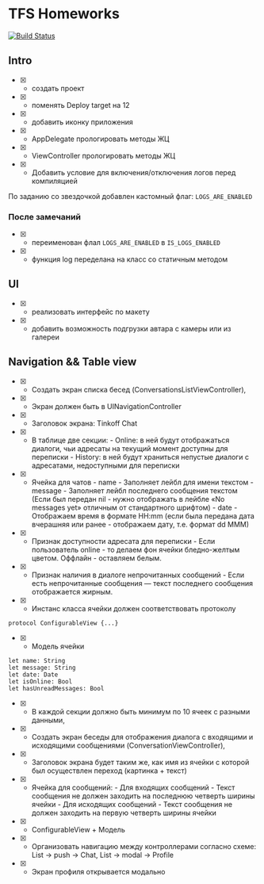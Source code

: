 # TFS Homeworks

[![Build Status](https://travis-ci.org/bebnev/tfschat.svg?branch=homework-13-ci)](https://travis-ci.org/bebnev/tfschat)

## Intro

- [x] - создать проект
- [x] - поменять Deploy target на 12
- [x] - добавить иконку приложения
- [x] - AppDelegate прологировать методы ЖЦ
- [x] - ViewController прологировать методы ЖЦ
- [x] - Добавить условие для включения/отключения логов перед компиляцией 

По заданию со звездочкой добавлен кастомный флаг: `LOGS_ARE_ENABLED`

###  После замечаний

- [x] - переименован флал `LOGS_ARE_ENABLED` в `IS_LOGS_ENABLED` 
- [x] - функция log переделана на класс со статичным методом

## UI

- [x] - реализовать интерфейс по макету
- [x] - добавить возможность подгрузки автара с камеры или из галереи 

## Navigation && Table view

- [x] - Создать экран списка бесед (ConversationsListViewController),
- [x] - Экран должен быть в UINavigationController
- [x] - Заголовок экрана: Tinkoff Chat
- [x] - В таблице две секции:
          - Online: в ней будут отображаться диалоги, чьи адресаты на текущий момент доступны для переписки
          - History: в ней будут храниться непустые диалоги с адресатами, недоступными для переписки
- [x] - Ячейка для чатов
          - name - Заполняет лейбл для имени текстом
          - message - Заполняет лейбл последнего сообщения текстом (Если был передан nil - нужно отображать в лейбле «No messages yet» отличным от стандартного шрифтом)
          - date - Отображаем время в формате HH:mm (если была передана дата вчерашняя или ранее - отображаем дату, т.е. формат dd MMM)
- [x] - Признак доступности адресата для переписки - Если пользователь online - то делаем фон ячейки бледно-желтым цветом. Оффлайн - оставляем белым.
- [x] - Признак наличия в диалоге непрочитанных сообщений - Если есть непрочитанные сообщения — текст последнего сообщения отображается жирным.
- [x] - Инстанс класса ячейки должен соответствовать протоколу
```
protocol ConfigurableView {...}
```
- [x] - Модель ячейки
```
let name: String
let message: String
let date: Date
let isOnline: Bool
let hasUnreadMessages: Bool
```
- [x] - В каждой секции должно быть минимум по 10 ячеек с разными данными,
- [x] - Создать экран беседы для отображения диалога с входящими и исходящими сообщениями (ConversationViewController),
- [x] - Заголовок экрана будет таким же, как имя из ячейки с которой был осуществлен переход (картинка + текст)
- [x] - Ячейка для сообщений: 
        - Для входящих сообщений - Текст сообщения не должен заходить на последнюю четверть ширины ячейки
        - Для исходящих сообщений - Текст сообщения не должен заходить на первую четверть ширины ячейки
- [x] - ConfigurableView + Модель
- [x] - Организовать навигацию между контроллерами согласно схеме: List -> push -> Chat, List -> modal -> Profile
- [x] - Экран профиля открывается модально
